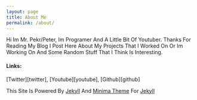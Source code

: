 ```yaml
---
layout: page
title: About Me
permalink: /about/
---
```


Hi Im Mr. Pekr/Peter, Im Programer And A Little Bit Of Youtuber. Thanks For Reading My Blog I Post Here About My Projects That I Worked On Or Im Working On And Some Random Stuff That I Think Is Interesting.

<h4>Links:</h4>
[Twitter][twitter], [Youtube][youtube], [Github][github]

This Site Is Powered By [Jekyll][jekyll] And [Minima Theme][minima] For [Jekyll][jekyll]

[jekyll]: https://jekyllrb.com/
[minima]: https://github.com/jekyll/minima
[twitter]: https://twitter.com/pekrking
[youtube]: https://www.youtube.com/channel/UC8yHbeJLMO8f88iGaEkrHaA
[github]: https://github.com/mrpekr
